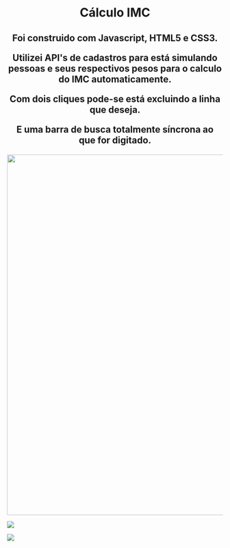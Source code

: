 <h1><p align=center>Cálculo IMC</h1> </p></center>

<h2><p align=center>Foi construido com Javascript, HTML5 e CSS3.</p></center>

<p align=center>Utilizei API's de cadastros para está simulando pessoas e seus respectivos pesos para o calculo do IMC automaticamente.</p>

<p align=center>Com dois cliques pode-se está excluindo a linha que deseja.</p>

<p align=center>E uma barra de busca totalmente síncrona ao que for digitado.</p></h2>

<p align=center><img src="img/Planilha de cálculo IMC - Mozilla Firefox 2022-07-26 15-24-10.gif" width="840px"/>

<p><img src="img/Screenshot 2022-07-26 at 15-19-33 Planilha de cálculo IMC.png" align="center"/></p>

<p><img src="img/Screenshot 2022-07-26 at 15-19-48 Planilha de cálculo IMC.png" align="center"/></p>
